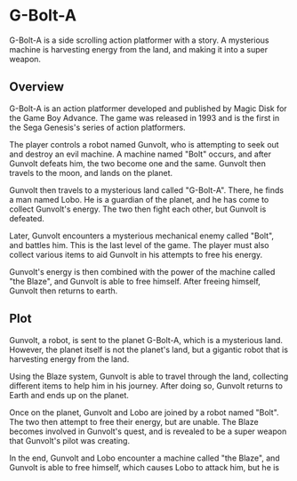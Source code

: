 # G-Bolt-A

G-Bolt-A is a side scrolling action platformer with a story. A mysterious machine is harvesting energy from the land, and making it into a super weapon.

## Overview

G-Bolt-A is an action platformer developed and published by Magic Disk for the Game Boy Advance. The game was released in 1993 and is the first in the Sega Genesis's series of action platformers.

The player controls a robot named Gunvolt, who is attempting to seek out and destroy an evil machine. A machine named "Bolt" occurs, and after Gunvolt defeats him, the two become one and the same. Gunvolt then travels to the moon, and lands on the planet.

Gunvolt then travels to a mysterious land called "G-Bolt-A". There, he finds a man named Lobo. He is a guardian of the planet, and he has come to collect Gunvolt's energy. The two then fight each other, but Gunvolt is defeated.

Later, Gunvolt encounters a mysterious mechanical enemy called "Bolt", and battles him. This is the last level of the game. The player must also collect various items to aid Gunvolt in his attempts to free his energy.

Gunvolt's energy is then combined with the power of the machine called "the Blaze", and Gunvolt is able to free himself. After freeing himself, Gunvolt then returns to earth.

## Plot

Gunvolt, a robot, is sent to the planet G-Bolt-A, which is a mysterious land. However, the planet itself is not the planet's land, but a gigantic robot that is harvesting energy from the land.

Using the Blaze system, Gunvolt is able to travel through the land, collecting different items to help him in his journey. After doing so, Gunvolt returns to Earth and ends up on the planet.

Once on the planet, Gunvolt and Lobo are joined by a robot named "Bolt". The two then attempt to free their energy, but are unable. The Blaze becomes involved in Gunvolt's quest, and is revealed to be a super weapon that Gunvolt's pilot was creating.

In the end, Gunvolt and Lobo encounter a machine called "the Blaze", and Gunvolt is able to free himself, which causes Lobo to attack him, but he is